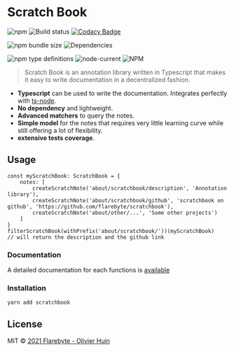 # Scratch Book

![npm](https://img.shields.io/npm/v/scratchbook)
![Build status](https://github.com/flarebyte/scratchbook/actions/workflows/main.yml/badge.svg)
[![Codacy Badge](https://app.codacy.com/project/badge/Grade/e8bc221a695648aab31dfa5853d0add7)](https://www.codacy.com/gh/flarebyte/scratchbook/dashboard?utm_source=github.com&amp;utm_medium=referral&amp;utm_content=flarebyte/scratchbook&amp;utm_campaign=Badge_Grade)


![npm bundle size](https://img.shields.io/bundlephobia/min/scratchbook)
![Dependencies](https://status.david-dm.org/gh/flarebyte/scratchbook.svg)

![npm type definitions](https://img.shields.io/npm/types/scratchbook)
![node-current](https://img.shields.io/node/v/scratchbook)
![NPM](https://img.shields.io/npm/l/scratchbook)

> Scratch Book is an annotation library written in Typescript that makes it easy to write documentation in a decentralized fashion.

-   **Typescript** can be used to write the documentation. Integrates perfectly with [ts-node](https://typestrong.org/ts-node/).
-   **No dependency** and lightweight.
-   **Advanced matchers** to query the notes.
-   **Simple model** for the notes that requires very little learning curve while still offering a lot of flexibility.
-   **extensive tests coverage**.

## Usage

```
const myScratchBook: ScratchBook = {
    notes: [
        createScratchNote('about/scratchbook/description', 'Annotation library'),
        createScratchNote('about/scratchbook/github', 'scratchbook on github', 'https://github.com/flarebyte/scratchbook'),
        createScratchNote('about/other/...', 'Some other projects')
    ]
}
filterScratchBook(withPrefix('about/scratchbook/'))(myScratchBook)
// will return the description and the github link

```

### Documentation

A detailed documentation for each functions is [available](https://flarebyte.github.io/scratchbook/)

### Installation

    yarn add scratchbook

## License

MIT © [2021 Flarebyte - Olivier Huin](<>)
